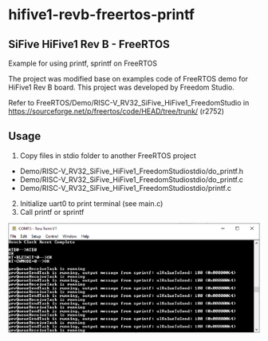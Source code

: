 # hifive1-revb-freertos-printf

## SiFive HiFive1 Rev B - FreeRTOS
Example for using printf, sprintf on FreeRTOS

The project was modified base on examples code of FreeRTOS demo for HiFive1 Rev B board.
This project was developed by Freedom Studio.

Refer to FreeRTOS/Demo/RISC-V_RV32_SiFive_HiFive1_FreedomStudio in https://sourceforge.net/p/freertos/code/HEAD/tree/trunk/ (r2752)

## Usage
1. Copy files in stdio folder to another FreeRTOS project
  - Demo/RISC-V_RV32_SiFive_HiFive1_FreedomStudiostdio/do_printf.h
  - Demo/RISC-V_RV32_SiFive_HiFive1_FreedomStudiostdio/do_printf.c
  - Demo/RISC-V_RV32_SiFive_HiFive1_FreedomStudiostdio/printf.c
2. Initialize uart0 to print terminal (see main.c)
3. Call printf or sprintf

![Image of Demo](demo.png)
